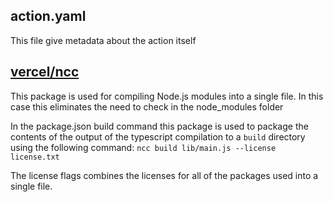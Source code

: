 ## action.yaml
This file give metadata about the action itself

## [vercel/ncc](https://github.com/vercel/ncc)
This package is used for compiling Node.js modules into a single file. In this case this eliminates the need to check in the node_modules folder

In the package.json build command this package is used to package the contents of the output of the typescript compilation to a `build` directory using the following command: `ncc build lib/main.js --license license.txt`

The license flags combines the licenses for all of the packages used into a single file.